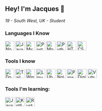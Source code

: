 ## Hey! I'm Jacques 👋
*19 - South West, UK - Student*
### Languages I Know
<picture title="Node.js">
  <source media="(prefers-color-scheme: dark)" srcset="https://cdn.jsdelivr.net/gh/h-exx/h-exx@main/devicons/nodejs-light.svg">
  <img width="30px" alt="Node.js" src="https://cdn.jsdelivr.net/gh/h-exx/h-exx@main/devicons/nodejs-dark.svg">
</picture>
<picture title="Javascript">
  <source media="(prefers-color-scheme: dark)" srcset="https://cdn.jsdelivr.net/gh/h-exx/h-exx@main/devicons/javascript-light.svg">
  <img width="30px" alt="Javascript" src="https://cdn.jsdelivr.net/gh/h-exx/h-exx@main/devicons/javascript-dark.svg">
</picture>
<picture title="MySQL">
  <source media="(prefers-color-scheme: dark)" srcset="https://cdn.jsdelivr.net/gh/h-exx/h-exx@main/devicons/mysql-light.svg">
  <img width="30px" alt="MySQL" src="https://cdn.jsdelivr.net/gh/h-exx/h-exx@main/devicons/mysql-dark.svg">
</picture>
<picture title="Postgres">
  <source media="(prefers-color-scheme: dark)" srcset="https://cdn.jsdelivr.net/gh/h-exx/h-exx@main/devicons/postgres-light.svg">
  <img width="30px" alt="Postgres" src="https://cdn.jsdelivr.net/gh/h-exx/h-exx@main/devicons/postgres-dark.svg">
</picture>
<picture title="MongoDB">
  <source media="(prefers-color-scheme: dark)" srcset="https://cdn.jsdelivr.net/gh/h-exx/h-exx@main/devicons/mongodb-light.svg">
  <img width="30px" alt="MongoDB" src="https://cdn.jsdelivr.net/gh/h-exx/h-exx@main/devicons/mongodb-dark.svg">
</picture>
<picture title="Python">
  <source media="(prefers-color-scheme: dark)" srcset="https://cdn.jsdelivr.net/gh/h-exx/h-exx@main/devicons/python-light.svg">
  <img width="30px" alt="Python" src="https://cdn.jsdelivr.net/gh/h-exx/h-exx@main/devicons/python-dark.svg">
</picture>
<picture title="HTML5">
  <source media="(prefers-color-scheme: dark)" srcset="https://cdn.jsdelivr.net/gh/h-exx/h-exx@main/devicons/html5-light.svg">
  <img width="30px" alt="HTML5" src="https://cdn.jsdelivr.net/gh/h-exx/h-exx@main/devicons/html5-dark.svg">
</picture>
<picture title="CSS3">
  <source media="(prefers-color-scheme: dark)" srcset="https://cdn.jsdelivr.net/gh/h-exx/h-exx@main/devicons/css3-light.svg">
  <img width="30px" alt="CSS3" src="https://cdn.jsdelivr.net/gh/h-exx/h-exx@main/devicons/css3-dark.svg">
</picture>

### Tools I know
<picture title="Docker">
  <source media="(prefers-color-scheme: dark)" srcset="https://cdn.jsdelivr.net/gh/h-exx/h-exx@main/devicons/docker-light.svg">
  <img width="30px" alt="Docker" src="https://cdn.jsdelivr.net/gh/h-exx/h-exx@main/devicons/docker-dark.svg">
</picture>
<picture title="TailwindCSS">
  <source media="(prefers-color-scheme: dark)" srcset="https://cdn.jsdelivr.net/gh/h-exx/h-exx@main/devicons/tailwind-light.svg">
  <img width="30px" alt="TailwindCSS" src="https://cdn.jsdelivr.net/gh/h-exx/h-exx@main/devicons/tailwind-dark.svg">
</picture>
<picture title="Windows">
  <source media="(prefers-color-scheme: dark)" srcset="https://cdn.jsdelivr.net/gh/h-exx/h-exx@main/devicons/windows11-light.svg">
  <img width="30px" alt="Windows" src="https://cdn.jsdelivr.net/gh/h-exx/h-exx@main/devicons/windows11-dark.svg">
</picture>
<picture title="Linux">
  <source media="(prefers-color-scheme: dark)" srcset="https://cdn.jsdelivr.net/gh/h-exx/h-exx@main/devicons/linux-light.svg">
  <img width="30px" alt="Linux" src="https://cdn.jsdelivr.net/gh/h-exx/h-exx@main/devicons/linux-dark.svg">
</picture>
<picture title="Ubuntu">
  <source media="(prefers-color-scheme: dark)" srcset="https://cdn.jsdelivr.net/gh/h-exx/h-exx@main/devicons/ubuntu-light.svg">
  <img width="30px" alt="Ubuntu" src="https://cdn.jsdelivr.net/gh/h-exx/h-exx@main/devicons/ubuntu-dark.svg">
</picture>
<picture title="Nginx">
  <source media="(prefers-color-scheme: dark)" srcset="https://cdn.jsdelivr.net/gh/h-exx/h-exx@main/devicons/nginx-light.svg">
  <img width="30px" alt="Nginx" src="https://cdn.jsdelivr.net/gh/h-exx/h-exx@main/devicons/nginx-dark.svg">
</picture>
<picture title="Proxmox">
  <source media="(prefers-color-scheme: dark)" srcset="https://cdn.jsdelivr.net/gh/h-exx/h-exx@main/devicons/proxmox-light.svg">
  <img width="30px" alt="Proxmox" src="https://cdn.jsdelivr.net/gh/h-exx/h-exx@main/devicons/proxmox-dark.svg">
</picture>
<picture title="DigitalOcean">
  <source media="(prefers-color-scheme: dark)" srcset="https://cdn.jsdelivr.net/gh/h-exx/h-exx@main/devicons/digitalocean-light.svg">
  <img width="30px" alt="DigitalOcean" src="https://cdn.jsdelivr.net/gh/h-exx/h-exx@main/devicons/digitalocean-dark.svg">
</picture>
<picture title="Vultr">
  <source media="(prefers-color-scheme: dark)" srcset="https://cdn.jsdelivr.net/gh/h-exx/h-exx@main/devicons/vultr-light.svg">
  <img width="30px" alt="Vultr" src="https://cdn.jsdelivr.net/gh/h-exx/h-exx@main/devicons/vultr-dark.svg">
</picture>

### Tools I'm learning:
<picture title="Java">
  <source media="(prefers-color-scheme: dark)" srcset="https://cdn.jsdelivr.net/gh/h-exx/h-exx@main/devicons/java-light.svg">
  <img width="30px" alt="Java" src="https://cdn.jsdelivr.net/gh/h-exx/h-exx@main/devicons/java-dark.svg">
</picture>
<picture title="Kotlin">
  <source media="(prefers-color-scheme: dark)" srcset="https://cdn.jsdelivr.net/gh/h-exx/h-exx@main/devicons/kotlin-light.svg">
  <img width="30px" alt="Kotlin" src="https://cdn.jsdelivr.net/gh/h-exx/h-exx@main/devicons/kotlin-dark.svg">
</picture>
<picture title="Rust">
  <source media="(prefers-color-scheme: dark)" srcset="https://cdn.jsdelivr.net/gh/h-exx/h-exx@main/devicons/rust-light.svg">
  <img width="30px" alt="Rust" src="https://cdn.jsdelivr.net/gh/h-exx/h-exx@main/devicons/rust-dark.svg">
</picture>
